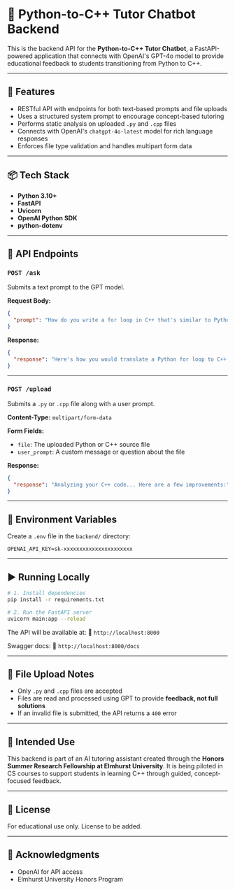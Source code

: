 # 🧠 Python-to-C++ Tutor Chatbot Backend

This is the backend API for the **Python-to-C++ Tutor Chatbot**, a FastAPI-powered application that connects with OpenAI's GPT-4o model to provide educational feedback to students transitioning from Python to C++.

---

## 🚀 Features

- RESTful API with endpoints for both text-based prompts and file uploads
- Uses a structured system prompt to encourage concept-based tutoring
- Performs static analysis on uploaded `.py` and `.cpp` files
- Connects with OpenAI's `chatgpt-4o-latest` model for rich language responses
- Enforces file type validation and handles multipart form data

---

## 📦 Tech Stack

- **Python 3.10+**
- **FastAPI**
- **Uvicorn**
- **OpenAI Python SDK**
- **python-dotenv**

---

## 🔌 API Endpoints

### `POST /ask`
Submits a text prompt to the GPT model.

**Request Body:**
```json
{
  "prompt": "How do you write a for loop in C++ that's similar to Python?"
}
```

**Response:**
```json
{
  "response": "Here's how you would translate a Python for loop to C++..."
}
```

---

### `POST /upload`
Submits a `.py` or `.cpp` file along with a user prompt.

**Content-Type:** `multipart/form-data`

**Form Fields:**
- `file`: The uploaded Python or C++ source file
- `user_prompt`: A custom message or question about the file

**Response:**
```json
{
  "response": "Analyzing your C++ code... Here are a few improvements:"
}
```

---

## 🔐 Environment Variables

Create a `.env` file in the `backend/` directory:

```
OPENAI_API_KEY=sk-xxxxxxxxxxxxxxxxxxxxxx
```

---

## ▶️ Running Locally

```bash
# 1. Install dependencies
pip install -r requirements.txt

# 2. Run the FastAPI server
uvicorn main:app --reload
```

The API will be available at:
📍 `http://localhost:8000`

Swagger docs:
📍 `http://localhost:8000/docs`

---

## 📁 File Upload Notes

- Only `.py` and `.cpp` files are accepted
- Files are read and processed using GPT to provide **feedback, not full solutions**
- If an invalid file is submitted, the API returns a `400` error

---

## 🎯 Intended Use

This backend is part of an AI tutoring assistant created through the **Honors Summer Research Fellowship at Elmhurst University**. It is being piloted in CS courses to support students in learning C++ through guided, concept-focused feedback.

---

## 📄 License

For educational use only. License to be added.

---

## 🤝 Acknowledgments

- OpenAI for API access
- Elmhurst University Honors Program
